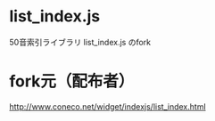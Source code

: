 list_index.js
=============

50音索引ライブラリ list_index.js のfork



fork元（配布者）
=============

http://www.coneco.net/widget/indexjs/list_index.html
